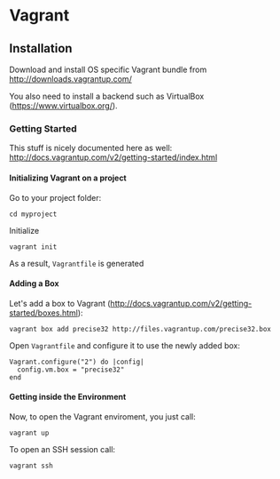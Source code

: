 # Vagrant

## Installation

Download and install OS specific Vagrant bundle from http://downloads.vagrantup.com/

You also need to install a backend such as VirtualBox (<https://www.virtualbox.org/>).

### Getting Started

This stuff is nicely documented here as well: http://docs.vagrantup.com/v2/getting-started/index.html

#### Initializing Vagrant on a project

Go to your project folder:

    cd myproject
    
Initialize

    vagrant init
    
As a result, `Vagrantfile` is generated

#### Adding a Box

Let's add a box to Vagrant (<http://docs.vagrantup.com/v2/getting-started/boxes.html>):

    vagrant box add precise32 http://files.vagrantup.com/precise32.box

Open `Vagrantfile` and configure it to use the newly added box:

    Vagrant.configure("2") do |config|
      config.vm.box = "precise32"
    end

#### Getting inside the Environment

Now, to open the Vagrant enviroment, you just call:

    vagrant up

To open an SSH session call:

    vagrant ssh
    
